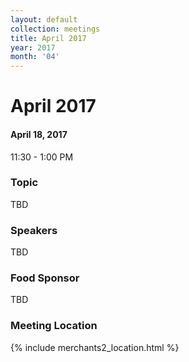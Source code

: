 ```yaml
---
layout: default
collection: meetings
title: April 2017
year: 2017
month: '04'
---
```


# April 2017

#### April 18, 2017
11:30 - 1:00 PM

### Topic

TBD

### Speakers

TBD

### Food Sponsor
TBD

### Meeting Location
{% include merchants2_location.html %}
